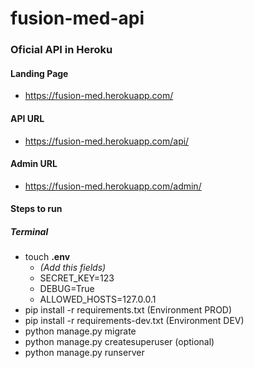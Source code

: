 # fusion-med-api

### Oficial API in Heroku

#### Landing Page
* https://fusion-med.herokuapp.com/

#### API URL
* https://fusion-med.herokuapp.com/api/

#### Admin URL
* https://fusion-med.herokuapp.com/admin/

#### Steps to run

##### Terminal
* touch **.env**
  - _(Add this fields)_
  - SECRET_KEY=123
  - DEBUG=True
  - ALLOWED_HOSTS=127.0.0.1
* pip install -r requirements.txt (Environment PROD)
* pip install -r requirements-dev.txt (Environment DEV)
* python manage.py migrate
* python manage.py createsuperuser (optional)
* python manage.py runserver
